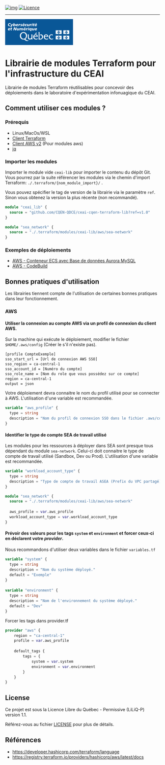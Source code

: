 <!-- ENTETE -->
[![img](https://img.shields.io/badge/Lifecycle-Experimental-339999)](https://www.quebec.ca/gouv/politiques-orientations/vitrine-numeriqc/accompagnement-des-organismes-publics/demarche-conception-services-numeriques)
[![Licence](https://img.shields.io/badge/License-LiLiQ--P-blue)]([Licence](/LICENSE))

---
![MCN](https://github.com/CQEN-QDCE/.github/blob/main/images/mcn.png)
<!-- FIN ENTETE -->

# Librairie de modules Terraform pour l'infrastructure du CEAI

Librairie de modules Terraform réutilisables pour concevoir des déploiements dans le laboratoire d'expérimentation infonuagique du CEAI.

## Comment utiliser ces modules ?

### Prérequis

* Linux/MacOs/WSL
* [Client Terraform](https://learn.hashicorp.com/terraform/getting-started/install)
* [Client AWS v2](https://docs.aws.amazon.com/cli/latest/userguide/install-cliv2.html) (Pour modules aws)
* [jq](https://stedolan.github.io/jq/download/)

### Importer les modules

Importer le module vide `ceai-lib` pour importer le contenu du dépôt Git. Vous pourrez par la suite référencer les modules via le chemin d'import Terraform: `./.terraform/{nom_module_import}/` .

Vous pouvez spécifier le tag de version de la librairie via le paramètre `ref`. Sinon vous obtenez la version la plus récente (non recommandé).

```terraform
module "ceai_lib" {
  source = "github.com/CQEN-QDCE/ceai-cqen-terraform-lib?ref=v1.0"
}
```

```terraform
module "sea_network" {
  source = "./.terraform/modules/ceai-lib/aws/sea-network"
}
```

### Exemples de déploiements

 * [AWS - Conteneur ECS avec Base de données Aurora MySQL](/examples/aws-sea/)
 * [AWS - CodeBuild](examples/aws-codebuild/)


## Bonnes pratiques d'utilisation

Les librairies tiennent compte de l'utilisation de certaines bonnes pratiques dans leur fonctionnement.

### AWS

#### Utiliser la connexion au compte AWS via un profil de connexion du client AWS.

Sur la machine qui exécute le déploiement, modifier le fichier` $HOME/.aws/config` (Créer le s'il n'existe pas).

```
[profile CompteExemple]
sso_start_url = [Url de connexion AWS SSO]
sso_region = ca-central-1
sso_account_id = [Numéro du compte]
sso_role_name = [Nom du role que vous possédez sur ce compte]
region = ca-central-1
output = json
```

Votre déploiement devra connaitre le nom du profil utilisé pour se connecter à AWS. L'utilisation d'une variable est recommandée.

```terraform
variable "aws_profile" {
  type = string
  description = "Nom du profil de connexion SSO dans le fichier .aws/config du poste qui exécute le déploiement"
}
```
#### Identifier le type de compte SEA de travail utilisé

Les modules pour les ressources à déployer dans SEA sont presque tous dépendant du module `sea-network`. Celui-ci doit connaitre le type de compte de travail utilisé (Sandbox, Dev ou Prod). L'utilisation d'une variable est recommandée.

```terraform
variable "workload_account_type" {
  type = string
  description = "Type de compte de travail ASEA (Prefix du VPC partagé) [Sandbox, Dev, Prod]"
}
```

```terraform
module "sea_network" {
  source = "./.terraform/modules/ceai-lib/aws/sea-network"
  
  aws_profile = var.aws_profile
  workload_account_type = var.workload_account_type
}
```

#### Prévoir des valeurs pour les tags `system` et `environment` et forcer ceux-ci en déclarent votre *provider*.

Nous recommandons d'utiliser deux variables dans le fichier `variables.tf`
```terraform
variable "system" {
  type = string
  description = "Nom du système déployé."
  default = "Exemple"
}

variable "environment" {
  type = string
  description = "Nom de l'environnement du système déployé."
  default = "Dev"
}
```

Forcer les tags dans provider.tf
```terraform
provider "aws" {
    region = "ca-central-1"
    profile = var.aws_profile

    default_tags {
        tags = {
            system = var.system
            environment = var.environment
        }
    }
}
```

## License

Ce projet est sous la Licence Libre du Québec - Permissive (LiLiQ-P) version 1.1.

Référez-vous au fichier [LICENSE](LICENSE) pour plus de détails.

## Références

* https://developer.hashicorp.com/terraform/language
* https://registry.terraform.io/providers/hashicorp/aws/latest/docs
